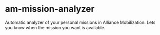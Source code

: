 # am-mission-analyzer
Automatic analyzer of your personal missions in Alliance Mobilization. Lets you know when the mission you want is available.

